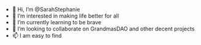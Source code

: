 - 👋 Hi, I’m @SarahStephanie
- 👀 I’m interested in making life better for all
- 🌱 I’m currently learning to be brave
- 💞️ I’m looking to collaborate on GrandmasDAO and other decent projects
- 📫 I am easy to find

<!---
SarahStephanie/SarahStephanie is a ✨ special ✨ repository because its `README.md` (this file) appears on your GitHub profile.
You can click the Preview link to take a look at your changes.
--->
